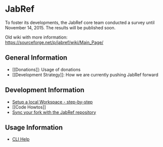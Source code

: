 # JabRef

To foster its developments, the JabRef core team conducted a survey until November 14, 2015.
The results will be published soon.

Old wiki with more information: https://sourceforge.net/p/jabref/wiki/Main_Page/

## General Information
* [[Donations]]: Usage of donations
* [[Development Strategy]]: How we are currently pushing JabRef forward

## Development Information

 * [Setup a local Workspace - step-by-step](Guidelines-for-setting-up-a-local-workspace)
 * [[Code Howtos]]
 * [Sync your fork with the JabRef repository](https://help.github.com/articles/syncing-a-fork/)

## Usage Information

 * [CLI Help](CLI-help)